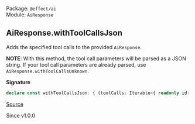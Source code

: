 Package: `@effect/ai`<br />
Module: `AiResponse`<br />

## AiResponse.withToolCallsJson

Adds the specified tool calls to the provided `AiResponse`.

**NOTE**: With this method, the tool call parameters will be parsed as a
JSON string. If your tool call parameters are already parsed, use
`AiResponse.withToolCallsUnknown`.

**Signature**

```ts
declare const withToolCallsJson: { (toolCalls: Iterable<{ readonly id: string; readonly name: string; readonly params: string; }>): (self: AiResponse) => Effect.Effect<AiResponse, AiError>; (self: AiResponse, toolCalls: Iterable<{ readonly id: string; readonly name: string; readonly params: string; }>): Effect.Effect<AiResponse, AiError>; }
```

[Source](https://github.com/Effect-TS/effect/tree/main/packages/ai/ai/src/AiResponse.ts#L883)

Since v1.0.0
